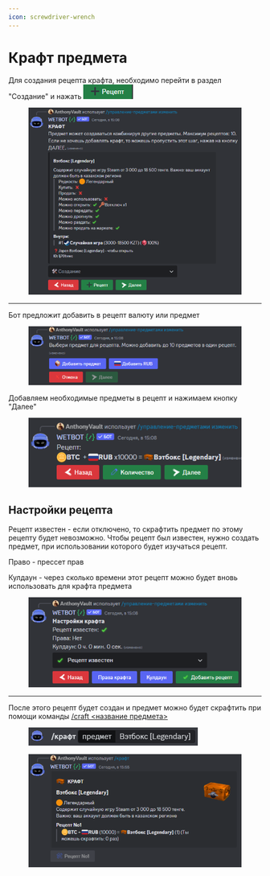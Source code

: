 ```yaml
---
icon: screwdriver-wrench
---
```


# Крафт предмета

Для создания рецепта крафта, необходимо перейти в раздел "Создание" и нажать ![](<../../.gitbook/assets/image (10).png>)

<figure><img src="../../.gitbook/assets/image (9).png" alt=""><figcaption></figcaption></figure>

***

Бот предложит добавить в рецепт валюту или предмет

<figure><img src="../../.gitbook/assets/image (11).png" alt=""><figcaption></figcaption></figure>

Добавляем необходимые предметы в рецепт и нажимаем кнопку "Далее"

<figure><img src="../../.gitbook/assets/image (14).png" alt=""><figcaption></figcaption></figure>

## Настройки рецепта

Рецепт известен - если отключено, то скрафтить предмет по этому рецепту будет невозможно. Чтобы рецепт был известен, нужно создать предмет, при использовании которого будет изучаться рецепт.

Право - прессет прав

Кулдаун - через сколько времени этот рецепт можно будет вновь использовать для крафта предмета

<figure><img src="../../.gitbook/assets/image (15).png" alt=""><figcaption></figcaption></figure>

***

После этого рецепт будет создан и предмет можно будет скрафтить при помощи команды [/craft <название предмета>](../../commands/inventory.md)

<figure><img src="../../.gitbook/assets/image (16).png" alt=""><figcaption></figcaption></figure>

<figure><img src="../../.gitbook/assets/image (17).png" alt=""><figcaption></figcaption></figure>

